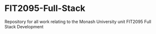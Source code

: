 # FIT2095-Full-Stack
Repository for all work relating to the Monash University unit FIT2095 Full Stack Development
